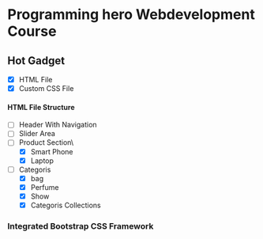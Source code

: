 # Programming hero Webdevelopment Course

## Hot Gadget

- [x] HTML File
- [x] Custom CSS File

#### HTML File Structure
- [ ] Header With Navigation
- [ ] Slider Area
- [ ] Product Section\
    - [x] Smart Phone
    - [x] Laptop
- [ ] Categoris
    - [x] bag
    - [x] Perfume
    - [x] Show
    - [x] Categoris Collections

### Integrated Bootstrap CSS Framework